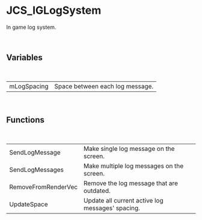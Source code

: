 <!--
   - $File: JCS_IGLogSystem.html $
   - $Date: 2018-10-01 19:39:14 $
   - $Revision: $
   - $Creator: Jen-Chieh Shen $
   - $Notice: See LICENSE.txt for modification and distribution information
   -                   Copyright © 2018 by Shen, Jen-Chieh $
-->


<div id="content-header">
  <h1>JCS_IGLogSystem</h1>
</div>

<p>
  In game log system.
</p>


<br/>
<h2>Variables</h2>
<br/>

<table>
  <tr>
    <td>mLogSpacing</td>
    <td>Space between each log message.</td>
  </tr>
</table>


<br/>
<h2>Functions</h2>
<br/>

<table>
  <tr>
    <td>SendLogMessage</td>
    <td>Make single log message on the screen.</td>
  </tr>
  <tr>
    <td>SendLogMessages</td>
    <td>Make multiple log messages on the screen.</td>
  </tr>
  <tr>
    <td>RemoveFromRenderVec</td>
    <td>Remove the log message that are outdated.</td>
  </tr>
  <tr>
    <td>UpdateSpace</td>
    <td>Update all current active log messages' spacing.</td>
  </tr>
</table>
